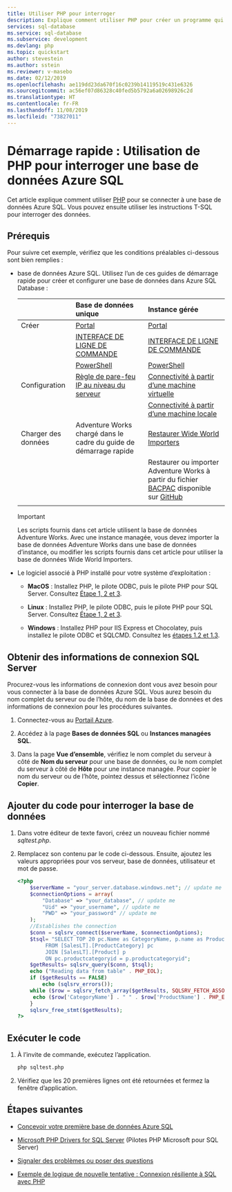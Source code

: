 ```yaml
---
title: Utiliser PHP pour interroger
description: Explique comment utiliser PHP pour créer un programme qui se connecte à une base de données Azure SQL et pour l’interroger à l’aide d’instructions T-SQL.
services: sql-database
ms.service: sql-database
ms.subservice: development
ms.devlang: php
ms.topic: quickstart
author: stevestein
ms.author: sstein
ms.reviewer: v-masebo
ms.date: 02/12/2019
ms.openlocfilehash: ae119dd23da670f16c0239b14119519c431e6326
ms.sourcegitcommit: ac56ef07d86328c40fed5b5792a6a02698926c2d
ms.translationtype: HT
ms.contentlocale: fr-FR
ms.lasthandoff: 11/08/2019
ms.locfileid: "73827011"
---
```

# <a name="quickstart-use-php-to-query-an-azure-sql-database"></a>Démarrage rapide : Utilisation de PHP pour interroger une base de données Azure SQL

Cet article explique comment utiliser [PHP](https://php.net/manual/en/intro-whatis.php) pour se connecter à une base de données Azure SQL. Vous pouvez ensuite utiliser les instructions T-SQL pour interroger des données.

## <a name="prerequisites"></a>Prérequis

Pour suivre cet exemple, vérifiez que les conditions préalables ci-dessous sont bien remplies :

- base de données Azure SQL. Utilisez l’un de ces guides de démarrage rapide pour créer et configurer une base de données dans Azure SQL Database :

  || Base de données unique | Instance gérée |
  |:--- |:--- |:---|
  | Créer| [Portal](sql-database-single-database-get-started.md) | [Portal](sql-database-managed-instance-get-started.md) |
  || [INTERFACE DE LIGNE DE COMMANDE](scripts/sql-database-create-and-configure-database-cli.md) | [INTERFACE DE LIGNE DE COMMANDE](https://medium.com/azure-sqldb-managed-instance/working-with-sql-managed-instance-using-azure-cli-611795fe0b44) |
  || [PowerShell](scripts/sql-database-create-and-configure-database-powershell.md) | [PowerShell](scripts/sql-database-create-configure-managed-instance-powershell.md) |
  | Configuration | [Règle de pare-feu IP au niveau du serveur](sql-database-server-level-firewall-rule.md)| [Connectivité à partir d’une machine virtuelle](sql-database-managed-instance-configure-vm.md)|
  |||[Connectivité à partir d’une machine locale](sql-database-managed-instance-configure-p2s.md)
  |Charger des données|Adventure Works chargé dans le cadre du guide de démarrage rapide|[Restaurer Wide World Importers](sql-database-managed-instance-get-started-restore.md)
  |||Restaurer ou importer Adventure Works à partir du fichier [BACPAC](sql-database-import.md) disponible sur [GitHub](https://github.com/Microsoft/sql-server-samples/tree/master/samples/databases/adventure-works)|
  |||

  > [!IMPORTANT]
  > Les scripts fournis dans cet article utilisent la base de données Adventure Works. Avec une instance managée, vous devez importer la base de données Adventure Works dans une base de données d’instance, ou modifier les scripts fournis dans cet article pour utiliser la base de données Wide World Importers.

- Le logiciel associé à PHP installé pour votre système d’exploitation :

  - **MacOS** : Installez PHP, le pilote ODBC, puis le pilote PHP pour SQL Server. Consultez [Étape 1, 2 et 3](/sql/connect/php/installation-tutorial-linux-mac).

  - **Linux** : Installez PHP, le pilote ODBC, puis le pilote PHP pour SQL Server. Consultez [Étape 1, 2 et 3](/sql/connect/php/installation-tutorial-linux-mac).

  - **Windows** : Installez PHP pour IIS Express et Chocolatey, puis installez le pilote ODBC et SQLCMD. Consultez les [étapes 1.2 et 1.3](https://www.microsoft.com/sql-server/developer-get-started/php/windows/).

## <a name="get-sql-server-connection-information"></a>Obtenir des informations de connexion SQL Server

Procurez-vous les informations de connexion dont vous avez besoin pour vous connecter à la base de données Azure SQL. Vous aurez besoin du nom complet du serveur ou de l’hôte, du nom de la base de données et des informations de connexion pour les procédures suivantes.

1. Connectez-vous au [Portail Azure](https://portal.azure.com/).

2. Accédez à la page **Bases de données SQL** ou **Instances managées SQL**.

3. Dans la page **Vue d’ensemble**, vérifiez le nom complet du serveur à côté de **Nom du serveur** pour une base de données, ou le nom complet du serveur à côté de **Hôte** pour une instance managée. Pour copier le nom du serveur ou de l’hôte, pointez dessus et sélectionnez l’icône **Copier**.

## <a name="add-code-to-query-database"></a>Ajouter du code pour interroger la base de données

1. Dans votre éditeur de texte favori, créez un nouveau fichier nommé *sqltest.php*.  

1. Remplacez son contenu par le code ci-dessous. Ensuite, ajoutez les valeurs appropriées pour vos serveur, base de données, utilisateur et mot de passe.

   ```PHP
   <?php
       $serverName = "your_server.database.windows.net"; // update me
       $connectionOptions = array(
           "Database" => "your_database", // update me
           "Uid" => "your_username", // update me
           "PWD" => "your_password" // update me
       );
       //Establishes the connection
       $conn = sqlsrv_connect($serverName, $connectionOptions);
       $tsql= "SELECT TOP 20 pc.Name as CategoryName, p.name as ProductName
            FROM [SalesLT].[ProductCategory] pc
            JOIN [SalesLT].[Product] p
            ON pc.productcategoryid = p.productcategoryid";
       $getResults= sqlsrv_query($conn, $tsql);
       echo ("Reading data from table" . PHP_EOL);
       if ($getResults == FALSE)
           echo (sqlsrv_errors());
       while ($row = sqlsrv_fetch_array($getResults, SQLSRV_FETCH_ASSOC)) {
        echo ($row['CategoryName'] . " " . $row['ProductName'] . PHP_EOL);
       }
       sqlsrv_free_stmt($getResults);
   ?>
   ```

## <a name="run-the-code"></a>Exécuter le code

1. À l’invite de commande, exécutez l’application.

   ```bash
   php sqltest.php
   ```

1. Vérifiez que les 20 premières lignes ont été retournées et fermez la fenêtre d’application.

## <a name="next-steps"></a>Étapes suivantes

- [Concevoir votre première base de données Azure SQL](sql-database-design-first-database.md)

- [Microsoft PHP Drivers for SQL Server](https://github.com/Microsoft/msphpsql/) (Pilotes PHP Microsoft pour SQL Server)

- [Signaler des problèmes ou poser des questions](https://github.com/Microsoft/msphpsql/issues)

- [Exemple de logique de nouvelle tentative : Connexion résiliente à SQL avec PHP](/sql/connect/php/step-4-connect-resiliently-to-sql-with-php)
